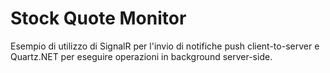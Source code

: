 # Stock Quote Monitor
Esempio di utilizzo di SignalR per l'invio di notifiche push client-to-server e Quartz.NET per eseguire operazioni in background server-side.